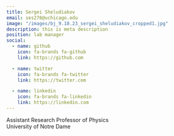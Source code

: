 ```yaml
---
title: Sergei Sheludiakov
email: ses276@uchicago.edu
image: "/images/bj_9.18.23_sergei_sheludiakov_cropped1.jpg"
description: this is meta description
position: lab manager
social:
  - name: github
    icon: fa-brands fa-github
    link: https://github.com

  - name: twitter
    icon: fa-brands fa-twitter
    link: https://twitter.com

  - name: linkedin
    icon: fa-brands fa-linkedin
    link: https://linkedin.com
---
```

Assistant Research Professor of Physics <br />
University of Notre Dame <br />
<br />
<br />
 
